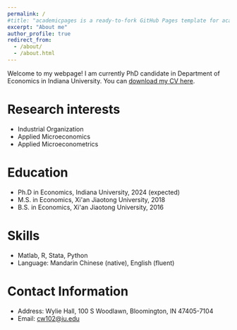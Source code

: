 ```yaml
---
permalink: /
#title: "academicpages is a ready-to-fork GitHub Pages template for academic personal websites"
excerpt: "About me"
author_profile: true
redirect_from: 
  - /about/
  - /about.html
---
```


Welcome to my webpage! I am currently PhD candidate in Department of Economics in Indiana University. You can [download my CV here](/files/cv_ChaoWang_Research_2022.pdf).

Research interests
======
* Industrial Organization
* Applied Microeconomics
* Applied Microeconometrics

Education
======
* Ph.D in Economics, Indiana University, 2024 (expected)
* M.S. in Economics, Xi'an Jiaotong University, 2018
* B.S. in Economics, Xi'an Jiaotong University, 2016

Skills
======
* Matlab, R, Stata, Python
* Language: Mandarin Chinese (native), English (fluent)

Contact Information
======
* Address: Wylie Hall, 100 S Woodlawn, Bloomington, IN 47405-7104
* Email: [cw102@iu.edu](mailto:cw102@iu.edu)
